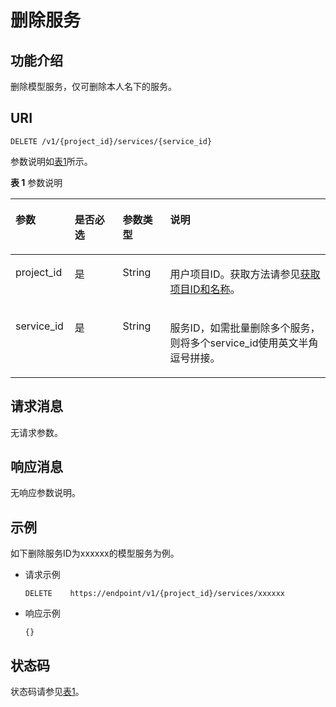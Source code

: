 # 删除服务<a name="modelarts_03_0089"></a>

## 功能介绍<a name="section5807195092619"></a>

删除模型服务，仅可删除本人名下的服务。

## URI<a name="section181341535122619"></a>

```
DELETE /v1/{project_id}/services/{service_id}
```

参数说明如[表1](#table10624434011)所示。

**表 1**  参数说明

<a name="table10624434011"></a>
<table><thead align="left"><tr id="row13653412406"><th class="cellrowborder" valign="top" width="18.81188118811881%" id="mcps1.2.5.1.1"><p id="p8665404020"><a name="p8665404020"></a><a name="p8665404020"></a>参数</p>
</th>
<th class="cellrowborder" valign="top" width="15.217821782178218%" id="mcps1.2.5.1.2"><p id="p46614184018"><a name="p46614184018"></a><a name="p46614184018"></a>是否必选</p>
</th>
<th class="cellrowborder" valign="top" width="15.099009900990099%" id="mcps1.2.5.1.3"><p id="p668154124018"><a name="p668154124018"></a><a name="p668154124018"></a>参数类型</p>
</th>
<th class="cellrowborder" valign="top" width="50.87128712871287%" id="mcps1.2.5.1.4"><p id="p469204194016"><a name="p469204194016"></a><a name="p469204194016"></a>说明</p>
</th>
</tr>
</thead>
<tbody><tr id="row1797617864917"><td class="cellrowborder" valign="top" width="18.81188118811881%" headers="mcps1.2.5.1.1 "><p id="p8780885181639"><a name="p8780885181639"></a><a name="p8780885181639"></a>project_id</p>
</td>
<td class="cellrowborder" valign="top" width="15.217821782178218%" headers="mcps1.2.5.1.2 "><p id="p40163046181639"><a name="p40163046181639"></a><a name="p40163046181639"></a>是</p>
</td>
<td class="cellrowborder" valign="top" width="15.099009900990099%" headers="mcps1.2.5.1.3 "><p id="p31981288181639"><a name="p31981288181639"></a><a name="p31981288181639"></a>String</p>
</td>
<td class="cellrowborder" valign="top" width="50.87128712871287%" headers="mcps1.2.5.1.4 "><p id="p40347522181639"><a name="p40347522181639"></a><a name="p40347522181639"></a>用户项目ID。获取方法请参见<a href="获取项目ID和名称.md">获取项目ID和名称</a>。</p>
</td>
</tr>
<tr id="row870174164011"><td class="cellrowborder" valign="top" width="18.81188118811881%" headers="mcps1.2.5.1.1 "><p id="p372348400"><a name="p372348400"></a><a name="p372348400"></a>service_id</p>
</td>
<td class="cellrowborder" valign="top" width="15.217821782178218%" headers="mcps1.2.5.1.2 "><p id="p19736411406"><a name="p19736411406"></a><a name="p19736411406"></a>是</p>
</td>
<td class="cellrowborder" valign="top" width="15.099009900990099%" headers="mcps1.2.5.1.3 "><p id="p174643403"><a name="p174643403"></a><a name="p174643403"></a>String</p>
</td>
<td class="cellrowborder" valign="top" width="50.87128712871287%" headers="mcps1.2.5.1.4 "><p id="p575194174011"><a name="p575194174011"></a><a name="p575194174011"></a>服务ID，如需批量删除多个服务，则将多个service_id使用英文半角逗号拼接。</p>
</td>
</tr>
</tbody>
</table>

## 请求消息<a name="section71456147333"></a>

无请求参数。

## 响应消息<a name="section54078976"></a>

无响应参数说明。

## 示例<a name="section1810193414711"></a>

如下删除服务ID为xxxxxx的模型服务为例。

-   请求示例

    ```
    DELETE    https://endpoint/v1/{project_id}/services/xxxxxx
    ```


-   响应示例

    ```
    {}
    ```


## 状态码<a name="section16948739"></a>

状态码请参见[表1](状态码.md#table1450010510213)。

